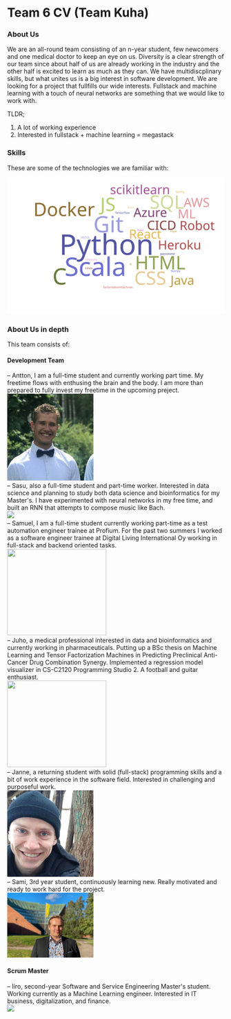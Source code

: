 # Team 6 CV (Team Kuha)

### About Us

We are an all-round team consisting of an n-year student, few newcomers and one medical doctor to keep an eye on us. Diversity is a clear strength of our team since about half of us are already working in the industry and the other half is excited to learn as much as they can. We have multidiscplinary skills, but what unites us is a big interest in software development.
We are looking for a project that fullfills our wide interests. Fullstack and machine learning with a touch of neural networks are something that we would like to work with.

TLDR;
1. A lot of working experience
2. Interested in fullstack + machine learning = megastack


### Skills

These are some of the technologies we are familiar with:

![word cloud of team competencies](./wordcloud.svg)


### About Us in depth

This team consists of:
#### Development Team

– Antton, I am a full-time student and currently working part time. My freetime flows with enthusing the brain and the body. I am more than prepared to fully invest my freetime in the upcoming preject. <br/>
<img src= "./photo_2021-10-15_19-23-04.jpg" width="200"/> <br/>
– Sasu, also a full-time student and part-time worker. Interested in data science and planning to study both data science and bioinformatics for my Master's. I have experimented with neural networks in my free time, and built an RNN that attempts to compose music like Bach. <br/>
<img src="https://media-exp1.licdn.com/dms/image/C4E03AQFNaxeGxPVE2A/profile-displayphoto-shrink_800_800/0/1617624888188?e=1639612800&v=beta&t=IEX41N8wX3FR3DGAQ_tUI30x5ISwa_ts6pjWS3dzlk8" width="200"/> <br/>
– Samuel, I am a full-time student currently working part-time as a test automation engineer trainee at Profium. For the past two summers I worked as a software engineer trainee at Digital Living International Oy working in full-stack and backend oriented tasks. <br/>
<img src="https://media-exp1.licdn.com/dms/image/C4D03AQFNTshnRUfGjA/profile-displayphoto-shrink_400_400/0/1547990427470?e=1639612800&v=beta&t=es2h2XMu00u2vt8lhmTW0TDOUdDo6gb0Sji7d_mY6uw"
width="230" height="200"/> <br/>
– Juho, a medical professional interested in data and bioinformatics and currently working in pharmaceuticals. Putting up a BSc thesis on Machine Learning and Tensor Factorization Machines in Predicting Preclinical Anti-Cancer Drug Combination Synergy. Implemented a regression model visualizer in CS-C2120 Programming Studio 2. A football and guitar enthusiast. <br/>
<img src="https://media-exp1.licdn.com/dms/image/C4E03AQG1PL4qJTj0eQ/profile-displayphoto-shrink_400_400/0/1516321807775?e=1640217600&v=beta&t=-rXpeNxMhmnWOUpAXewM84v0KKSIMzb__8iYMLw6Xss"
width="230" height="200"/> <br/>
– Janne, a returning student with solid (full-stack) programming skills and a bit of work experience in the software field. Interested in challenging and purposeful work. <br/>
<img src="./janne.jpg" width="200"/> <br/>
– Sami, 3rd year student, continuously learning new. Really motivated and ready to work hard for the project. <br/>
<img src= "./IMG_4246 (2).JPG" width="200"/> <br/>

#### Scrum Master
– Iiro, second-year Software and Service Engineering Master's student. Working currently as a Machine Learning engineer. Interested in IT business, digitalization, and finance. <br/>
<img src="https://media-exp1.licdn.com/dms/image/C4D03AQHoNzTgk95Lgw/profile-displayphoto-shrink_200_200/0/1538816217145?e=1640217600&v=beta&t=Hh1NRwunlxAtwvlHsFfgdsPNPhG1Mau-PRwdFwp0q5s" width="200"/>
